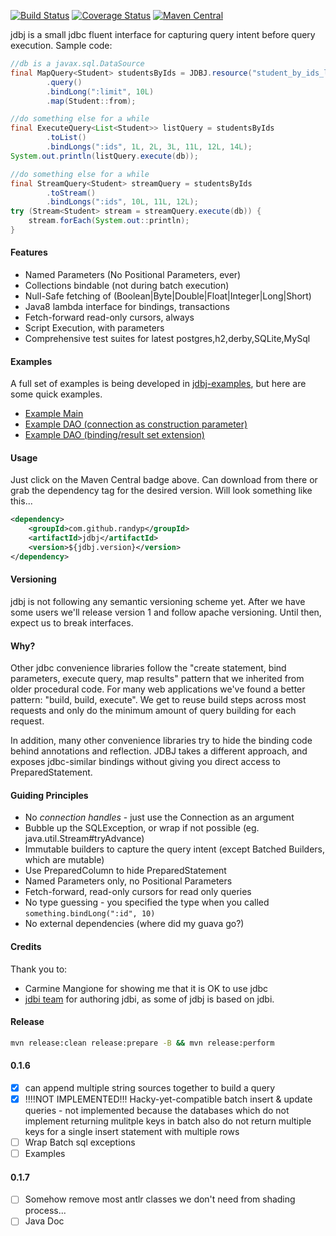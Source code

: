 [![Build Status](https://travis-ci.org/randyp/jdbj.svg?branch=master)](https://travis-ci.org/randyp/jdbj)
[![Coverage Status](https://coveralls.io/repos/randyp/jdbj/badge.svg?branch=master&service=github)](https://coveralls.io/github/randyp/jdbj?branch=master)
[![Maven Central](https://maven-badges.herokuapp.com/maven-central/com.github.randyp/jdbj/badge.svg)](https://maven-badges.herokuapp.com/maven-central/com.github.randyp/jdbj/)

jdbj is a small jdbc fluent interface for capturing query intent before query execution. Sample code:
``` java
//db is a javax.sql.DataSource
final MapQuery<Student> studentsByIds = JDBJ.resource("student_by_ids_limit.sql")
        .query()
        .bindLong(":limit", 10L)
        .map(Student::from);

//do something else for a while
final ExecuteQuery<List<Student>> listQuery = studentsByIds
        .toList()
        .bindLongs(":ids", 1L, 2L, 3L, 11L, 12L, 14L);
System.out.println(listQuery.execute(db));

//do something else for a while
final StreamQuery<Student> streamQuery = studentsByIds
        .toStream()
        .bindLongs(":ids", 10L, 11L, 12L);
try (Stream<Student> stream = streamQuery.execute(db)) {
    stream.forEach(System.out::println);
}
```

#### Features
* Named Parameters (No Positional Parameters, ever)
* Collections bindable (not during batch execution)
* Null-Safe fetching of (Boolean|Byte|Double|Float|Integer|Long|Short)
* Java8 lambda interface for bindings, transactions
* Fetch-forward read-only cursors, always
* Script Execution, with parameters
* Comprehensive test suites for latest postgres,h2,derby,SQLite,MySql

#### Examples
A full set of examples is being developed in [jdbj-examples](https://github.com/randyp/jdbj-examples), but here are some quick examples.

* [Example Main](src/test/java/com/github/randyp/jdbj/example/InformationSchemaMain.java)
* [Example DAO (connection as construction parameter)](src/test/java/com/github/randyp/jdbj/example/StudentDAO.java)
* [Example DAO (binding/result set extension)](src/test/java/com/github/randyp/jdbj/example/extension/MessageDAO.java)

#### Usage
Just click on the Maven Central badge above. Can download from there or grab the dependency tag for the desired version. Will look something like this...

``` xml
<dependency>
    <groupId>com.github.randyp</groupId>
    <artifactId>jdbj</artifactId>
    <version>${jdbj.version}</version>
</dependency>
```

#### Versioning
jdbj is not following any semantic versioning scheme yet. After we have some users we'll release version 1 and follow apache versioning. Until then, expect us to break interfaces.

#### Why?
Other jdbc convenience libraries follow the "create statement, bind parameters, execute query, map results" pattern that we inherited from older procedural code. For many web applications we've found a better pattern: "build, build, execute". We get to reuse build steps across most requests and only do the minimum amount of query building for each request.

In addition, many other convenience libraries try to hide the binding code behind annotations and reflection. JDBJ takes a different approach, and exposes jdbc-similar bindings without giving you direct access to PreparedStatement. 

#### Guiding Principles
* No *connection handles* - just use the Connection as an argument
* Bubble up the SQLException, or wrap if not possible (eg. java.util.Stream#tryAdvance)
* Immutable builders to capture the query intent (except Batched Builders, which are mutable)
* Use PreparedColumn to hide PreparedStatement
* Named Parameters only, no Positional Parameters
* Fetch-forward, read-only cursors for read only queries
* No type guessing - you specified the type when you called `something.bindLong(":id", 10)`
* No external dependencies (where did my guava go?)

#### Credits
Thank you to:
* Carmine Mangione for showing me that it is OK to use jdbc
* [jdbi team](http://jdbi.org/) for authoring jdbi, as some of jdbj is based on jdbi.

#### Release
``` sh
mvn release:clean release:prepare -B && mvn release:perform
```

#### 0.1.6
* [x] can append multiple string sources together to build a query
* [x] !!!!NOT IMPLEMENTED!!! Hacky-yet-compatible batch insert & update queries - not implemented because the databases which do not implement returning mulitple keys in batch also do not return multiple keys for a single insert statement with multiple rows 
* [ ] Wrap Batch sql exceptions
* [ ] Examples

#### 0.1.7
* [ ] Somehow remove most antlr classes we don't need from shading process...
* [ ] Java Doc
